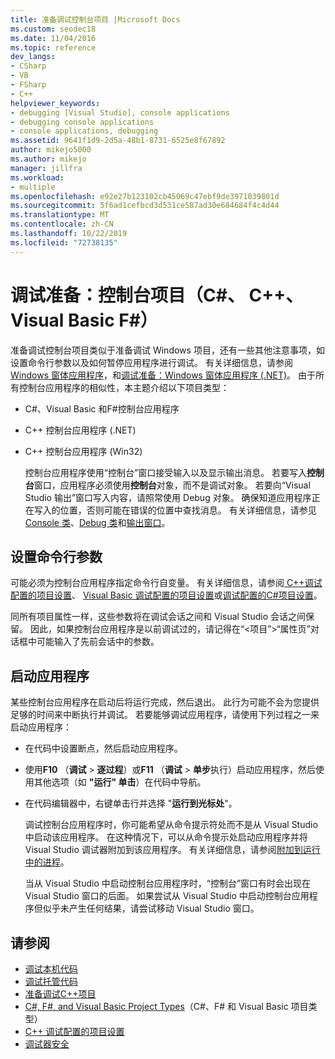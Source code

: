 ```yaml
---
title: 准备调试控制台项目 |Microsoft Docs
ms.custom: seodec18
ms.date: 11/04/2016
ms.topic: reference
dev_langs:
- CSharp
- VB
- FSharp
- C++
helpviewer_keywords:
- debugging [Visual Studio], console applications
- debugging console applications
- console applications, debugging
ms.assetid: 9641f1d9-2d5a-48b1-8731-6525e8f67892
author: mikejo5000
ms.author: mikejo
manager: jillfra
ms.workload:
- multiple
ms.openlocfilehash: e92e27b123102cb45069c47ebf9de3971039801d
ms.sourcegitcommit: 5f6ad1cefbcd3d531ce587ad30e684684f4c4d44
ms.translationtype: MT
ms.contentlocale: zh-CN
ms.lasthandoff: 10/22/2019
ms.locfileid: "72738135"
---
```

# <a name="debugging-preparation-console-projects-c-c-visual-basic-f"></a>调试准备：控制台项目（C#、 C++、Visual Basic F#）

准备调试控制台项目类似于准备调试 Windows 项目，还有一些其他注意事项，如设置命令行参数以及如何暂停应用程序进行调试。 有关详细信息，请参阅[Windows 窗体应用程序](../debugger/debugging-preparation-windows-forms-applications.md)，和[调试准备：Windows 窗体应用程序 (.NET)](https://docs.microsoft.com/previous-versions/visualstudio/visual-studio-2010/sez9z95a(v=vs.100))。 由于所有控制台应用程序的相似性，本主题介绍以下项目类型：

- C#、Visual Basic 和F#控制台应用程序

- C++ 控制台应用程序 (.NET)

- C++ 控制台应用程序 (Win32)

  控制台应用程序使用“控制台”窗口接受输入以及显示输出消息。 若要写入**控制台**窗口，应用程序必须使用**控制台**对象，而不是调试对象。 若要向“Visual Studio 输出”窗口写入内容，请照常使用 Debug 对象。 确保知道应用程序正在写入的位置，否则可能在错误的位置中查找消息。 有关详细信息，请参见 [Console 类](/dotnet/api/system.console)、[Debug 类](/dotnet/api/system.diagnostics.debug)和[输出窗口](../ide/reference/output-window.md)。

## <a name="set-command-line-arguments"></a>设置命令行参数

可能必须为控制台应用程序指定命令行自变量。 有关详细信息，请参阅[ C++调试配置的项目设置](../debugger/project-settings-for-a-cpp-debug-configuration.md)、 [Visual Basic 调试配置的项目设置](../debugger/project-settings-for-a-visual-basic-debug-configuration.md)或[调试配置的C#项目设置](../debugger/project-settings-for-csharp-debug-configurations.md)。

同所有项目属性一样，这些参数将在调试会话之间和 Visual Studio 会话之间保留。 因此，如果控制台应用程序是以前调试过的，请记得在“\<项目”>“属性页”对话框中可能输入了先前会话中的参数。

## <a name="start-the-application"></a>启动应用程序

 某些控制台应用程序在启动后将运行完成，然后退出。 此行为可能不会为您提供足够的时间来中断执行并调试。 若要能够调试应用程序，请使用下列过程之一来启动应用程序：

- 在代码中设置断点，然后启动应用程序。

- 使用**F10** （**调试** > **逐过程**）或**F11** （**调试** > **单步**执行）启动应用程序，然后使用其他选项（如 **"运行" 单击**）在代码中导航。

- 在代码编辑器中，右键单击行并选择 "**运行到光标处**"。

  调试控制台应用程序时，你可能希望从命令提示符处而不是从 Visual Studio 中启动该应用程序。 在这种情况下，可以从命令提示处启动应用程序并将 Visual Studio 调试器附加到该应用程序。 有关详细信息，请参阅[附加到运行中的进程](../debugger/attach-to-running-processes-with-the-visual-studio-debugger.md)。

  当从 Visual Studio 中启动控制台应用程序时，“控制台”窗口有时会出现在 Visual Studio 窗口的后面。 如果尝试从 Visual Studio 中启动控制台应用程序但似乎未产生任何结果，请尝试移动 Visual Studio 窗口。

## <a name="see-also"></a>请参阅
- [调试本机代码](../debugger/debugging-native-code.md)
- [调试托管代码](../debugger/debugging-managed-code.md)
- [准备调试C++项目](../debugger/debugging-preparation-visual-cpp-project-types.md)
- [C#, F#, and Visual Basic Project Types](../debugger/debugging-preparation-csharp-f-hash-and-visual-basic-project-types.md)（C#、F# 和 Visual Basic 项目类型）
- [C++ 调试配置的项目设置](../debugger/project-settings-for-a-cpp-debug-configuration.md)
- [调试器安全](../debugger/debugger-security.md)